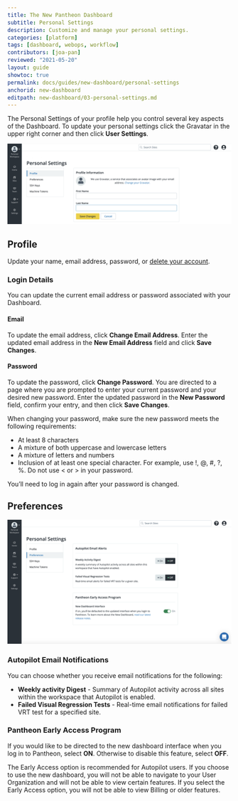 ```yaml
---
title: The New Pantheon Dashboard
subtitle: Personal Settings
description: Customize and manage your personal settings.
categories: [platform]
tags: [dashboard, webops, workflow]
contributors: [joa-pan]
reviewed: "2021-05-20"
layout: guide
showtoc: true
permalink: docs/guides/new-dashboard/personal-settings
anchorid: new-dashboard
editpath: new-dashboard/03-personal-settings.md
---
```


The Personal Settings of your profile help you control several key aspects of the Dashboard. To update your personal settings click the Gravatar in the upper right corner and then click **User Settings**.

![A screenshot of the Personal Settings page](../../../images/dashboard/new-dashboard/personal-settings-profile.png)

## Profile

Update your name, email address, password, or [delete your account](/delete-account).

### Login Details

You can update the current email address or password associated with your Dashboard.

#### Email

To update the email address, click **Change Email Address**. Enter the updated email address in the **New Email Address** field and click **Save Changes**.

#### Password

To update the password, click **Change Password**. You are directed to a page where you are prompted to enter your current password and your desired new password. Enter the updated password in the **New Password** field, confirm your entry, and then click **Save Changes**.

When changing your password, make sure the new password meets the following requirements:

* At least 8 characters
* A mixture of both uppercase and lowercase letters
* A mixture of letters and numbers
* Inclusion of at least one special character. For example, use !, @, #, ?, %. Do not use < or > in your password.

You’ll need to log in again after your password is changed.

## Preferences

![A screenshot of a the Personal Settings Preferences page](../../../images/dashboard/new-dashboard/personal-settings-preferences.png)

### Autopilot Email Notifications

You can choose whether you receive email notifications for the following:

* **Weekly activity Digest** - Summary of Autopilot activity across all sites within the workspace that Autopilot is enabled.
* **Failed Visual Regression Tests** - Real-time email notifications for failed VRT test for a specified site.

### Pantheon Early Access Program

If you would like to be directed to the new dashboard interface when you log in to Pantheon, select **ON**. Otherwise to disable this feature, select **OFF**.

The Early Access option is recommended for Autopilot users. If you choose to use the new dashboard, you will not be able to navigate to your User Organization and will not be able to view certain features. If you select the Early Access option, you will not be able to view Billing or older features.
